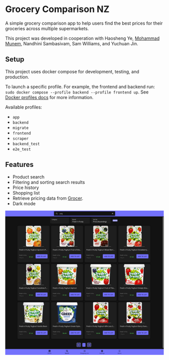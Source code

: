 # Grocery Comparison NZ

A simple grocery comparison app to help users find the best prices for their groceries across multiple supermarkets.

This project was developed in cooperation with Haosheng Ye, [Mohammad Munem](https://github.com/mhmunem/cosc680-2024-project), Nandhini Sambasivam, Sam Williams, and Yuchuan Jin.

## Setup

This project uses docker compose for development, testing, and production.

To launch a specific profile. For example, the frontend and backend run: `sudo docker compose --profile backend --profile frontend up`. See [Docker profiles docs](https://docs.docker.com/compose/how-tos/profiles/) for more information.

Available profiles:

- `app`
- `backend`
- `migrate`
- `frontend`
- `scraper`
- `backend_test`
- `e2e_test`

## Features

- Product search
- Filtering and sorting search results
- Price history
- Shopping list
- Retrieve pricing data from [Grocer](https://grocer.nz/).
- Dark mode

![search screenshot](./res/search-page.png)


